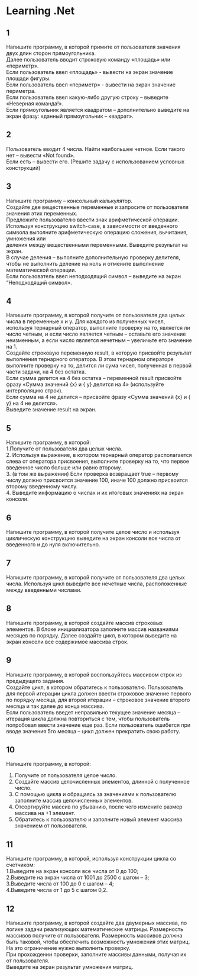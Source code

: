 # Learning .Net


## 1
Напишите программу, в которой примите от пользователя значения двух длин сторон прямоугольника.  
Далее пользователь вводит строковую команду «площадь» или «периметр».  
Если пользователь ввел «площадь» - вывести на экран значение площади фигуры.  
Если пользователь ввел «периметр» - вывести на экран значение периметра.  
Если пользователь ввел какую-либо другую строку – выведите «Неверная команда!».  
Если прямоугольник является квадратом – дополнительно выведите на экран фразу: «данный прямоугольник – квадрат».  

## 2
Пользователь вводит 4 числа. Найти наибольшее четное. Если такого нет – вывести «Not found».  
Если есть – вывести его. (Решите задачу с использованием условных конструкций)  

## 3
Напишите программу – консольный калькулятор.  
Создайте две вещественные переменные и запросите от пользователя значения этих переменных.  
Предложите пользователю ввести знак арифметической операции.  
Используя конструкцию switch-case, в зависимости от введенного символа выполните арифметическую операцию сложения, вычитания, умножения или  
деления между вещественными переменными. Выведите результат на экран.  
В случае деления – выполните дополнительную проверку делителя, чтобы не выполнить деление на ноль и отмените выполнение 
математической операции.  
Если пользователь ввел неподходящий символ – выведите на экран “Неподходящий символ».  

## 4
Напишите программу, в которой получите от пользователя два целых числа в
переменные x и y.  Для каждого из полученных чисел, используя тернарный оператор,
выполните проверку на то, является ли число четным, и если число является четным
– оставьте его значение неизменным, а если число является нечетным – увеличьте
его значение на 1.  
Создайте строковую переменную result, в которую присвойте результат выполнения
тернарного оператора.  В этом тернарном операторе выполните проверку на то,
делится ли сума чисел, полученная в первой части задачи, на 4 без остатка.  
Если сумма делится на 4 без остатка – переменной result присвойте фразу «Сумма
значений {x} и { y} делится на 4» (используйте интерполяцию строк).  
Если сумма на 4 не делится – присвойте фразу «Сумма значений {x} и { y} на 4 не делится».  
Выведите значение result на экран.

## 5
Напишите программу, в которой:  
1.Получите от пользователя два целых числа.  
2. Используя выражение, в котором тернарный оператор располагается слева от
оператора присвоения, выполните проверку на то, что первое введенное число
больше или равно второму.  
3. (в том же выражении) Если проверка возвращает true – первому числу должно
присвоится значение 100, иначе 100 должно присвоится второму введенному
числу.  
4. Выведите информацию о числах и их итоговых значениях на экран консоли.  

## 6
Напишите программу, в которой получите целое число и используя циклическую
конструкцию выведите на экран консоли все числа от введенного и до нуля
включительно.

## 7
Напишите программу, в которой получите от пользователя два целых числа.
Используя цикл выведите все нечетные числа, расположенные между введенными
числами.

## 8
Напишите программу, в которой создайте массив строковых элементов. В блоке
инициализатора заполните массив названиями месяцев по порядку.  Далее создайте
цикл, в котором выведите на экран консоли все содержимое массива строк.

## 9
Напишите программу, в которой воспользуйтесь массивом строк из предыдущего
задания.  
Создайте цикл, в котором обратитесь к пользователю.  Пользователь для первой
итерации цикла должен ввести строковое значение первого по порядку месяца, для
второй итерации – строковое значение второго месяца и так далее до конца массива.  
Если пользователь введет неправильно текущее значение месяца – итерация цикла
должна повториться с тем, чтобы пользователь попробовал ввести значение еще
раз.  Если пользователь ошибется при вводе значения 5го месяца – цикл должен
прекратить свою работу.

## 10
Напишите программу, в которой:  
1. Получите от пользователя целое число.  
2. Создайте массив целочисленных элементов, длинной с полученное число.  
3. С помощью цикла и обращаясь за значениями к пользователю заполните массив
целочисленных элементов.  
4. Отсортируйте массив по убыванию, после чего измените размер массива на +1
элемент.  
5. Обратитесь к пользователю и заполните новый элемент массива значением от
пользователя.  

## 11
Напишите программу, в которой, используя конструкции цикла со счетчиком:  
1.Выведите на экран консоли все числа от 0 до 100;  
2.Выведите на экран числа от 1001 до 2500 с шагом – 3;  
3.Выведите числа от 100 до 0 с шагом – 4;  
4.Выведите числа от 1 до 5 с шагом 0,2.  

## 12
Напишите программу, в которой создайте два двумерных массива, по логике
задачи реализующих математические матрицы.  Размерность массивов получите
от пользователя.  Размерность массивов должна быть таковой, чтобы обеспечить
возможность умножения этих матриц.  На это ограничение нужно выполнить
проверку.  
При прохождении проверки, заполните массивы данными, получая их от
пользователя.  
Выведите на экран результат умножения матриц.  
